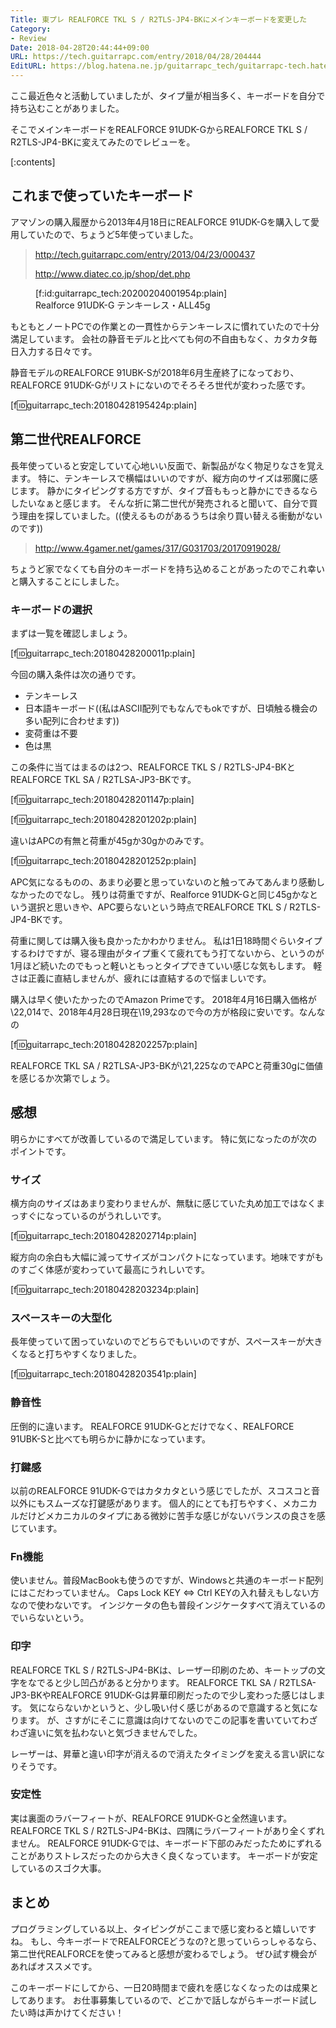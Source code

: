 ```yaml
---
Title: 東プレ REALFORCE TKL S / R2TLS-JP4-BKにメインキーボードを変更した
Category:
- Review
Date: 2018-04-28T20:44:44+09:00
URL: https://tech.guitarrapc.com/entry/2018/04/28/204444
EditURL: https://blog.hatena.ne.jp/guitarrapc_tech/guitarrapc-tech.hatenablog.com/atom/entry/17391345971639229612
---
```


ここ最近色々と活動していましたが、タイプ量が相当多く、キーボードを自分で持ち込むことがありました。

そこでメインキーボードをREALFORCE 91UDK-GからREALFORCE TKL S / R2TLS-JP4-BKに変えてみたのでレビューを。


[:contents]

## これまで使っていたキーボード

アマゾンの購入履歴から2013年4月18日にREALFORCE 91UDK-Gを購入して愛用していたので、ちょうど5年使っていました。

> http://tech.guitarrapc.com/entry/2013/04/23/000437
>
> http://www.diatec.co.jp/shop/det.php

<figure class="figure-image figure-image-fotolife" title="Realforce 91UDK-G テンキーレス・ALL45g">[f:id:guitarrapc_tech:20200204001954p:plain]<figcaption>Realforce 91UDK-G テンキーレス・ALL45g</figcaption></figure>

もともとノートPCでの作業との一貫性からテンキーレスに慣れていたので十分満足しています。
会社の静音モデルと比べても何の不自由もなく、カタカタ毎日入力する日々です。

静音モデルのREALFORCE 91UBK-Sが2018年6月生産終了になっており、REALFORCE 91UDK-Gがリストにないのでそろそろ世代が変わった感です。

[f:id:guitarrapc_tech:20180428195424p:plain]

## 第二世代REALFORCE

長年使っていると安定していて心地いい反面で、新製品がなく物足りなさを覚えます。
特に、テンキーレスで横幅はいいのですが、縦方向のサイズは邪魔に感じます。
静かにタイピングする方ですが、タイプ音ももっと静かにできるならしたいなぁと感じます。
そんな折に第二世代が発売されると聞いて、自分で買う理由を探していました。((使えるものがあるうちは余り買い替える衝動がないのです))

> http://www.4gamer.net/games/317/G031703/20170919028/

ちょうど家でなくても自分のキーボードを持ち込めることがあったのでこれ幸いと購入することにしました。

### キーボードの選択

まずは一覧を確認しましょう。

[f:id:guitarrapc_tech:20180428200011p:plain]

今回の購入条件は次の通りです。

* テンキーレス
* 日本語キーボード((私はASCII配列でもなんでもokですが、日頃触る機会の多い配列に合わせます))
* 変荷重は不要
* 色は黒

この条件に当てはまるのは2つ、REALFORCE TKL S / R2TLS-JP4-BKとREALFORCE TKL SA / R2TLSA-JP3-BKです。

[f:id:guitarrapc_tech:20180428201147p:plain]

[f:id:guitarrapc_tech:20180428201202p:plain]

違いはAPCの有無と荷重が45gか30gかのみです。

[f:id:guitarrapc_tech:20180428201252p:plain]

APC気になるものの、あまり必要と思っていないのと触ってみてあんまり感動しなかったのでなし。
残りは荷重ですが、Realforce 91UDK-Gと同じ45gかなという選択と思いきや、APC要らないという時点でREALFORCE TKL S / R2TLS-JP4-BKです。

荷重に関しては購入後も良かったかわかりません。
私は1日18時間ぐらいタイプするわけですが、寝る理由がタイプ重くて疲れてもう打てないから、というのが1月ほど続いたのでもっと軽いともっとタイプできていい感じな気もします。
軽さは正義に直結しませんが、疲れには直結するので悩ましいです。

購入は早く使いたかったのでAmazon Primeです。
2018年4月16日購入価格が\22,014で、2018年4月28日現在\19,293なので今の方が格段に安いです。なんなの

[f:id:guitarrapc_tech:20180428202257p:plain]

REALFORCE TKL SA / R2TLSA-JP3-BKが\21,225なのでAPCと荷重30gに価値を感じるか次第でしょう。

## 感想

明らかにすべてが改善しているので満足しています。
特に気になったのが次のポイントです。

### サイズ

横方向のサイズはあまり変わりませんが、無駄に感じていた丸め加工ではなくまっすぐになっているのがうれしいです。

[f:id:guitarrapc_tech:20180428202714p:plain]

縦方向の余白も大幅に減ってサイズがコンパクトになっています。地味ですがものすごく体感が変わっていて最高にうれしいです。

[f:id:guitarrapc_tech:20180428203234p:plain]

### スペースキーの大型化

長年使っていて困っていないのでどちらでもいいのですが、スペースキーが大きくなると打ちやすくなりました。

[f:id:guitarrapc_tech:20180428203541p:plain]

### 静音性

圧倒的に違います。
REALFORCE 91UDK-Gとだけでなく、REALFORCE 91UBK-Sと比べても明らかに静かになっています。

### 打鍵感

以前のREALFORCE 91UDK-Gではカタカタという感じでしたが、スコスコと音以外にもスムーズな打鍵感があります。
個人的にとても打ちやすく、メカニカルだけどメカニカルのタイプにある微妙に苦手な感じがないバランスの良さを感じています。

### Fn機能

使いません。普段MacBookも使うのですが、Windowsと共通のキーボード配列にはこだわっていません。
Caps Lock KEY ⇔ Ctrl KEYの入れ替えもしない方なので使わないです。
インジケータの色も普段インジケータすべて消えているのでいらないという。

### 印字

REALFORCE TKL S / R2TLS-JP4-BKは、レーザー印刷のため、キートップの文字をなでると少し凹凸があると分かります。
REALFORCE TKL SA / R2TLSA-JP3-BKやREALFORCE 91UDK-Gは昇華印刷だったので少し変わった感じはします。
気にならないかというと、少し吸い付く感じがあるので意識すると気になります。
が、さすがにそこに意識は向けてないのでこの記事を書いていてわざわざ違いに気を払わないと気づきませんでした。

レーザーは、昇華と違い印字が消えるので消えたタイミングを変える言い訳になりそうです。

### 安定性

実は裏面のラバーフィートが、REALFORCE 91UDK-Gと全然違います。
REALFORCE TKL S / R2TLS-JP4-BKは、四隅にラバーフィートがあり全くずれません。
REALFORCE 91UDK-Gでは、キーボード下部のみだったためにずれることがありストレスだったのから大きく良くなっています。
キーボードが安定しているのスゴク大事。

## まとめ

プログラミングしている以上、タイピングがここまで感じ変わると嬉しいですね。
もし、今キーボードでREALFORCEどうなの?と思っていらっしゃるなら、第二世代REALFORCEを使ってみると感想が変わるでしょう。
ぜひ試す機会があればオススメです。

このキーボードにしてから、一日20時間まで疲れを感じなくなったのは成果としてあります。
お仕事募集しているので、どこかで話しながらキーボード試したい時は声かけてください！
